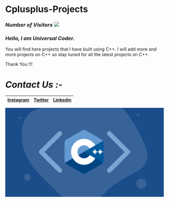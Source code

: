 # Cplusplus-Projects
### *Number of Visitors*  ![](https://visitor-badge.glitch.me/badge?page_id=universal_coder)
### *Hello, I am Universal Coder.*
You will find here projects that I have built using C++. I will add more and more projects on C++ so stay tuned for all the latest projects on C++. 

Thank You !!!

# *Contact Us :-*


|[Instagram](https://instagram.com/universal_coder)|[Twitter](https://twitter.com/LondheAaryan)|[Linkedin](https://www.linkedin.com/in/aaryan-r-londhe-0a1809179/)|
|-|-|-|


![](6038586442907648.PNG)
